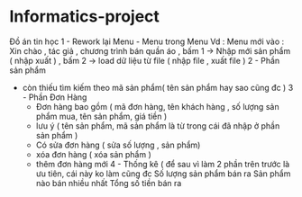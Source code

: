 # Informatics-project
Đồ án tin học
1 - Rework lại Menu
    - Menu trong Menu 
  Vd :
  Menu mới vào : Xin chào , tác giả , chương trình bán quần áo , 
  bấm 1 ->  Nhập mới sản phẩm ( nhập xuất ) , bấm 2 -> load dữ liệu từ file ( nhập file , xuất file ) 
2 - Phần sản phẩm 
  - còn thiếu tìm kiếm theo mã sản phẩm( tên sản phẩm hay sao cũng đc )
3 - Phần Đơn Hàng
    - Đơn hàng bao gồm ( mã đơn hàng, tên khách hàng , số lượng sản phẩm mua, tên sản phẩm, giá tiền )
    - lưu ý ( tên sản phẩm, mã sản phẩm là từ trong cái đã nhập ở phần sản phẩm )
    - Có sửa đơn hàng ( sửa số lượng , sản phẩm)
    - xóa đơn hàng ( xóa sản phẩm )
    - thêm đơn hàng mới
4 - Thống kê ( để sau vì làm 2 phần trên trước là ưu tiên, cái này ko làm cũng đc
  Số lượng sản phẩm bán ra
  Sản phẩm nào bán nhiều nhất
  Tổng số tiền bán ra
  
          
